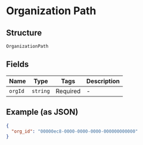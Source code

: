 
# Organization Path

## Structure

`OrganizationPath`

## Fields

| Name | Type | Tags | Description |
|  --- | --- | --- | --- |
| `orgId` | `string` | Required | - |

## Example (as JSON)

```json
{
  "org_id": "00000ec8-0000-0000-0000-000000000000"
}
```

